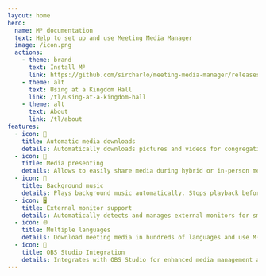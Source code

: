```yaml
---
layout: home
hero:
  name: M³ documentation
  text: Help to set up and use Meeting Media Manager
  image: /icon.png
  actions:
    - theme: brand
      text: Install M³
      link: https://github.com/sircharlo/meeting-media-manager/releases/latest
    - theme: alt
      text: Using at a Kingdom Hall
      link: /tl/using-at-a-kingdom-hall
    - theme: alt
      text: About
      link: /tl/about
features:
  - icon: 🚀
    title: Automatic media downloads
    details: Automatically downloads pictures and videos for congregation meetings in any language available on JW.org.
  - icon: 🎦
    title: Media presenting
    details: Allows to easily share media during hybrid or in-person meetings.
  - icon: 🎵
    title: Background music
    details: Plays background music automatically. Stops playback before the meeting starts. Background music can be restarted in one click after the meeting.
  - icon: 🖥️
    title: External monitor support
    details: Automatically detects and manages external monitors for smooth media presentations.
  - icon: 🌐
    title: Multiple languages
    details: Download meeting media in hundreds of languages and use M³'s interface in any of the many available languages.
  - icon: 🧩
    title: OBS Studio Integration
    details: Integrates with OBS Studio for enhanced media management and presenting capabilities.
---
```

